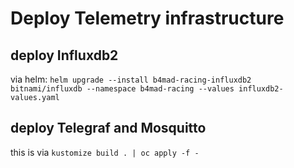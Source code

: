 # Deploy Telemetry infrastructure

## deploy Influxdb2

via helm: `helm upgrade --install b4mad-racing-influxdb2 bitnami/influxdb --namespace b4mad-racing --values influxdb2-values.yaml`

## deploy Telegraf and Mosquitto

this is via `kustomize build . | oc apply -f -`
